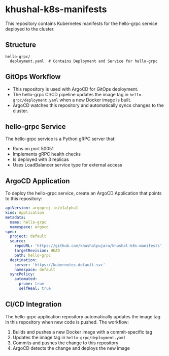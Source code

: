 # khushal-k8s-manifests

This repository contains Kubernetes manifests for the hello-grpc service deployed to the cluster.

## Structure

```
hello-grpc/
  deployment.yaml  # Contains Deployment and Service for hello-grpc
```

## GitOps Workflow

- This repository is used with ArgoCD for GitOps deployment.
- The hello-grpc CI/CD pipeline updates the image tag in `hello-grpc/deployment.yaml` when a new Docker image is built.
- ArgoCD watches this repository and automatically syncs changes to the cluster.

## hello-grpc Service

The hello-grpc service is a Python gRPC server that:
- Runs on port 50051
- Implements gRPC health checks
- Is deployed with 3 replicas
- Uses LoadBalancer service type for external access

## ArgoCD Application

To deploy the hello-grpc service, create an ArgoCD Application that points to this repository:

```yaml
apiVersion: argoproj.io/v1alpha1
kind: Application
metadata:
  name: hello-grpc
  namespace: argocd
spec:
  project: default
  source:
    repoURL: 'https://github.com/khushalpujara/khushal-k8s-manifests'
    targetRevision: HEAD
    path: hello-grpc
  destination:
    server: 'https://kubernetes.default.svc'
    namespace: default
  syncPolicy:
    automated:
      prune: true
      selfHeal: true
```

## CI/CD Integration

The hello-grpc application repository automatically updates the image tag in this repository when new code is pushed. The workflow:

1. Builds and pushes a new Docker image with a commit-specific tag
2. Updates the image tag in `hello-grpc/deployment.yaml`
3. Commits and pushes the change to this repository
4. ArgoCD detects the change and deploys the new image 